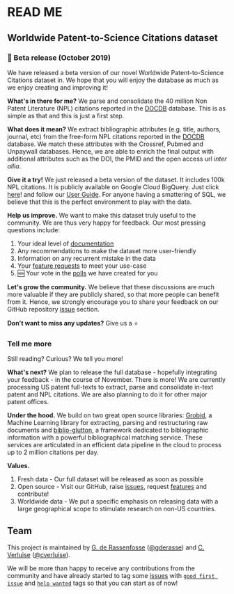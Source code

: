 [DOCDB]:https://www.epo.org/searching-for-patents/data/bulk-data-sets/docdb.html#tab-1
[user-guide]:user-guide/user-guide.md
[beta-db]:https://console.cloud.google.com/bigquery?project=npl-parsing&p=npl-parsing&d=patcit&t=beta&page=table
[grobid]:https://github.com/kermitt2/grobid
[biblio-glutton]:https://github.com/kermitt2/biblio-glutton
[issues-create]:https://github.com/cverluise/SciCit/issues/new/choose
[issues]:https://github.com/cverluise/SciCit/issues
[polls]:https://github.com/cverluise/SciCit/issues?q=is%3Aissue+is%3Aopen+label%3APolls
[good-first-issue]:https://github.com/cverluise/SciCit/issues?q=is%3Aissue+is%3Aopen+label%3A%22good+first+issue%22
[help-wanted]:https://github.com/cverluise/SciCit/issues?q=is%3Aissue+is%3Aopen+label%3A%22help+wanted%22
[gderasse]:https://github.com/gderasse
[gder]:http://www.gder.info/
[cverluise]:https://github.com/cverluise
[cver]:https://cverluise.github.io/


# READ ME

## Worldwide Patent-to-Science Citations dataset

### :rocket: Beta release (October 2019)

We have released a beta version of our novel Worldwide Patent-to-Science Citations dataset in. We hope that you will enjoy the database as much as we enjoy creating and improving it!

 
**What's in there for me?** We parse and consolidate the 40 million Non Patent Literature (NPL) citations reported in the [DOCDB][DOCDB] database. This is as simple as that and this is just a first step.

**What does it mean?** We extract bibliographic attributes (e.g. title, authors, journal, etc) from the free-form NPL citations reported in the [DOCDB][DOCDB] database. We match these attributes with the Crossref, Pubmed and Unpaywall databases. Hence, we are able to enrich the final output with additional attributes such as the DOI, the PMID and the open access url *inter allia*. 

**Give it a try!** We just released a beta version of the dataset. It includes 100k NPL citations. It is publicly available on Google Cloud BigQuery. Just click [here][beta-db]! and follow our [User Guide][user-guide].  For anyone having a smattering of SQL, we believe that this is the perfect environment to play with the data. 
 
**Help us improve.** We want to make this dataset truly useful to the community. We are thus very happy for feedback. Our most pressing questions include: 

1. Your ideal level of [documentation][issues-create]
2. Any recommendations to make the dataset more user-friendly  
3. Information on any recurrent mistake in the data 
4. Your [feature requests][issues-create] to meet your use-case
5. :new: Your vote in the [polls][polls] we have created for you
 
**Let's grow the community.** We believe that these discussions are much more valuable if they are publicly shared, so that more people can benefit from it. Hence, we strongly encourage you to share your feedback on our GitHub repository [issue][issues] section. 

**Don't want to miss any updates?** Give us a :star:

### Tell me more 

Still reading? Curious? We tell you more!
 
**What's next?** We plan to release the full database - hopefully integrating your feedback - in the course of November. There is more! We are currently processing US patent full-texts to extract, parse and consolidate in-text patent and NPL citations. We are also planning to do it for other major patent offices. 

**Under the hood.** We build on two great open source libraries: [Grobid][grobid], a Machine Learning library for extracting, parsing and restructuring raw documents and [biblio-glutton][biblio-glutton], a framework dedicated to bibliographic information with a powerful bibliographical matching service. These services are articulated in an efficient data pipeline in the cloud to process up to 2 million citations per day. 

**Values.** 

1. Fresh data - Our full dataset will be released as soon as possible
2. Open source - Visit our GitHub, raise [issues][issues-create], request [features][issues-create] and contribute!
3. Worldwide data - We put a specific emphasis on releasing data with a large geographical scope to stimulate research on non-US countries.

## Team

This project is maintained by [G. de Rassenfosse][gder] ([@gderasse][gderasse]) and [C. Verluise][cver] ([@cverluise][cverluise]).

We will be more than happy to receive any contributions from the community and have already started to tag some [issues][issues-create] with [`good first issue`][good-first-issue] and [`help wanted`][help-wanted] tags so that you can start as of now!   



